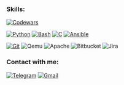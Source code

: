 
###  Skills:
[![Codewars](https://www.codewars.com/users/pcade/badges/small)](https://www.codewars.com/users/pcade)

[![Python](https://img.shields.io/badge/-Python-<COLOR>?style=social&logo=python)](https://github.com/pcade/python_library)
[![Bash](https://img.shields.io/badge/-Bash-white?style=social&logo=powershell)](https://github.com/pcade/bash_library)
[![C](https://img.shields.io/badge/-C-<COLOR>?style=social&logo=C)](https://github.com/pcade/Cansi)
[![Ansible](https://img.shields.io/badge/-Ansible-<COLOR>?style=social&logo=ansible)](https://github.com/pcade/ansible_library)

[![Git](https://img.shields.io/badge/-Git-<COLOR>?style=social&logo=git)](https://github.com/pcade)
![Qemu](https://img.shields.io/badge/-Qemu-<COLOR>?style=social&logo=qemu)
![Apache](https://img.shields.io/badge/-Apache-<COLOR>?style=social&logo=apache)
![Bitbucket](https://img.shields.io/badge/-Bitbucket-<COLOR>?style=social&logo=bitbucket)
![Jira](https://img.shields.io/badge/-Jira-<COLOR>?style=social&logo=jira)


###  Contact with me:
[![Telegram](https://img.shields.io/badge/-Telegram-blue?style=for-the-badge&logo=telegram)](https://t.me/gpcade)
[![Gmail](https://img.shields.io/badge/-Gmail-white?style=for-the-badge&logo=gmail)](https://pahomovgrigorii@gmail.com)

